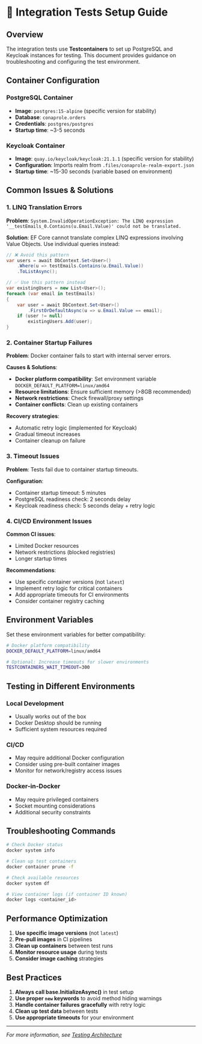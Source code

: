 # 🧪 Integration Tests Setup Guide

## Overview

The integration tests use **Testcontainers** to set up PostgreSQL and Keycloak instances for testing. This document provides guidance on troubleshooting and configuring the test environment.

## Container Configuration

### PostgreSQL Container
- **Image**: `postgres:15-alpine` (specific version for stability)
- **Database**: `conaprole.orders`
- **Credentials**: `postgres/postgres`
- **Startup time**: ~3-5 seconds

### Keycloak Container
- **Image**: `quay.io/keycloak/keycloak:21.1.1` (specific version for stability)
- **Configuration**: Imports realm from `.files/conaprole-realm-export.json`
- **Startup time**: ~15-30 seconds (variable based on environment)

## Common Issues & Solutions

### 1. LINQ Translation Errors

**Problem**: `System.InvalidOperationException: The LINQ expression '__testEmails_0.Contains(u.Email.Value)' could not be translated.`

**Solution**: EF Core cannot translate complex LINQ expressions involving Value Objects. Use individual queries instead:

```csharp
// ❌ Avoid this pattern
var users = await DbContext.Set<User>()
    .Where(u => testEmails.Contains(u.Email.Value))
    .ToListAsync();

// ✅ Use this pattern instead
var existingUsers = new List<User>();
foreach (var email in testEmails)
{
    var user = await DbContext.Set<User>()
        .FirstOrDefaultAsync(u => u.Email.Value == email);
    if (user != null)
        existingUsers.Add(user);
}
```

### 2. Container Startup Failures

**Problem**: Docker container fails to start with internal server errors.

**Causes & Solutions**:

- **Docker platform compatibility**: Set environment variable `DOCKER_DEFAULT_PLATFORM=linux/amd64`
- **Resource limitations**: Ensure sufficient memory (>8GB recommended)
- **Network restrictions**: Check firewall/proxy settings
- **Container conflicts**: Clean up existing containers

**Recovery strategies**:
- Automatic retry logic (implemented for Keycloak)
- Gradual timeout increases
- Container cleanup on failure

### 3. Timeout Issues

**Problem**: Tests fail due to container startup timeouts.

**Configuration**:
- Container startup timeout: 5 minutes
- PostgreSQL readiness check: 2 seconds delay
- Keycloak readiness check: 5 seconds delay + retry logic

### 4. CI/CD Environment Issues

**Common CI issues**:
- Limited Docker resources
- Network restrictions (blocked registries)
- Longer startup times

**Recommendations**:
- Use specific container versions (not `latest`)
- Implement retry logic for critical containers
- Add appropriate timeouts for CI environments
- Consider container registry caching

## Environment Variables

Set these environment variables for better compatibility:

```bash
# Docker platform compatibility
DOCKER_DEFAULT_PLATFORM=linux/amd64

# Optional: Increase timeouts for slower environments
TESTCONTAINERS_WAIT_TIMEOUT=300
```

## Testing in Different Environments

### Local Development
- Usually works out of the box
- Docker Desktop should be running
- Sufficient system resources required

### CI/CD
- May require additional Docker configuration
- Consider using pre-built container images
- Monitor for network/registry access issues

### Docker-in-Docker
- May require privileged containers
- Socket mounting considerations
- Additional security constraints

## Troubleshooting Commands

```bash
# Check Docker status
docker system info

# Clean up test containers
docker container prune -f

# Check available resources
docker system df

# View container logs (if container ID known)
docker logs <container_id>
```

## Performance Optimization

1. **Use specific image versions** (not `latest`)
2. **Pre-pull images** in CI pipelines
3. **Clean up containers** between test runs
4. **Monitor resource usage** during tests
5. **Consider image caching** strategies

## Best Practices

1. **Always call base.InitializeAsync()** in test setup
2. **Use proper `new` keywords** to avoid method hiding warnings
3. **Handle container failures gracefully** with retry logic
4. **Clean up test data** between tests
5. **Use appropriate timeouts** for your environment

---

*For more information, see [Testing Architecture](../testing/testing-architecture.md)*